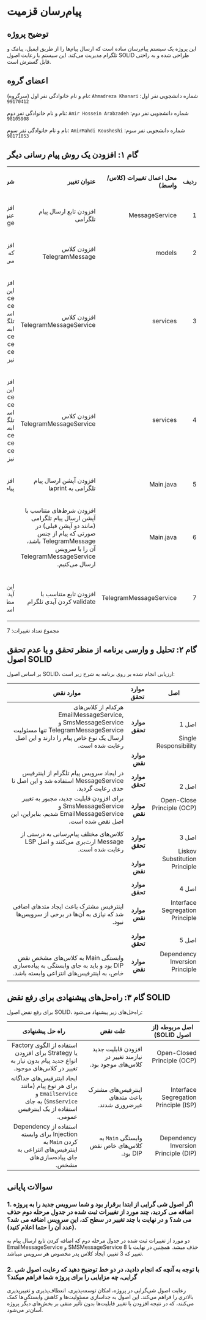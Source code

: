 # پیام‌رسان قزمیت

## توضیح پروژه
این پروژه یک سیستم پیام‌رسان ساده است که ارسال پیام‌ها را از طریق ایمیل، پیامک و تلگرام مدیریت می‌کند. این سیستم با رعایت اصول SOLID طراحی شده و به راحتی قابل گسترش است.

## اعضای گروه

نام و نام خانوادگی نفر اول (سرگروه): `Ahmadreza Khanari`
شماره دانشجویی نفر اول: `99170412`

‍نام و نام خانوادگی نفر دوم: `Amir Hossein Arabzadeh`
شماره دانشجویی نفر دوم: `98105908`

نام و نام خانوادگی نفر سوم: `AmirMahdi Kousheshi`
شماره دانشجویی نفر سوم: `98171053`

## گام ۱: افزودن یک روش پیام رسانی دیگر

<table dir='rtl'>
<tbody>
<tr>
<td width="64">
<p><strong>ردیف</strong></p>
</td>
<td width="198">
<p><strong>محل اعمال تغییرات (کلاس/واسط)</strong></p>
</td>
<td width="141">
<p><strong>عنوان تغییر</strong></p>
</td>
<td width="292">
<p><strong>شرحی کوتاه از تغییر</strong></p>
</td>
</tr>

<tr>
<td width="64">
  1
</td>
<td width="198">
<p>MessageService</p>
</td>
<td width="141">
<p>افزودن تابع ارسال پیام تلگرامی</p>
</td>
<td width="292">
<p>افزودن یک تابع void با عنوان sendTelegramMessage</p>
</td>
</tr>

<tr>
<td width="64">
2
</td>
<td width="198">
<p>models</p>
</td>
<td width="141">
<p>افزودن کلاس TelegramMessage</p>
</td>
<td width="292">
<p>افزودن مدل پیام تلگرامی که از Message ارث‌بری می‌کند.</p>
</td>
</tr>

<tr>
<td width="64">
3
</td>
<td width="198">
<p>services</p>
</td>
<td width="141">
<p>افزودن کلاس TelegramMessageService</p>
</td>
<td width="292">
<p>افزودن و پیاده‌سازی توابع این‌سرویس که از interface MessageService آمده است. متود ارسال پیام تلگرام که به دلیل ابسترکت بودن MessageService باید به SmsMessageService و EmailMessageService نیز اضافه شده است..</p>
</td>
</tr>

<tr>
<td width="64">
4
</td>
<td width="198">
<p>services</p>
</td>
<td width="141">
<p>افزودن کلاس TelegramMessageService</p>
</td>
<td width="292">
<p>افزودن و پیاده‌سازی توابع این‌سرویس که از interface MessageService آمده است. متود ارسال پیام تلگرام که به دلیل ابسترکت بودن MessageService باید به SmsMessageService و EmailMessageService نیز اضافه شده است..</p>
</td>
</tr>


<tr>
<td width="64">
5
</td>
<td width="198">
<p>Main.java</p>
</td>
<td width="141">
<p>افزودن آپشن ارسال پیام تلگرامی به printها</p>
</td>
<td width="292">
<p>افزودن عدد ۳ برای ارسال پیام تلگرامی به کاربر دیگر</p>
</td>
</tr>

<tr>
<td width="64">
6
</td>
<td width="198">
<p>Main.java</p>
</td>
<td width="141">
<p>افزودن شرط‌های متناسب با آپشن ارسال پیام تلگرامی (مانند دو آپشن قبلی) در صورتی که پیام از جنس TelegramMessage باشد، آن را با سرویس TelegramMessageService ارسال می‌کنیم.</p>
</td>
<td width="292">
<p>&nbsp;</p>
</td>
</tr>

<tr>
<td width="64">
7
</td>
<td width="198">
<p>TelegramMessageService</p>
</td>
<td width="141">
<p>افزودن تابع متناسب با validate کردن آیدی تلگرام</p>
</td>
<td width="292">
<p>این تابع چک می‌کند که آیا آیدی تلگرامی مبدا و مقصد مطابق الگوی مربوطه است یا خیر.</p>
</td>
</tr>
</tbody>
</table>

مجموع تعداد تغییرات: 7

## گام ۲: تحلیل و وارسی برنامه از منظر تحقق و یا عدم تحقق اصول SOLID
بر اساس اصول SOLID، ارزیابی انجام شده بر روی برنامه به شرح زیر است:

<table dir='rtl'>
  <thead>
    <tr>
      <th>اصل</th>
      <th>موارد تحقق</th>
      <th>موارد نقض</th>
    </tr>
  </thead>
  <tbody>
    <tr>
      <td rowspan="2"><p>اصل 1</p><p>Single Responsibility</p></td>
      <td><strong>موارد تحقق</strong></td>
      <td>هرکدام از کلاس‌های EmailMessageService, SmsMessageService و TelegramMessageService تنها مسئولیت ارسال یک نوع خاص پیام را دارند و این اصل رعایت شده است.</td>
    </tr>
    <tr>
      <td><strong>موارد نقض</strong></td>
      <td>&nbsp;</td>
    </tr>
    <tr>
      <td rowspan="2"><p>اصل 2</p><p>Open-Close Principle (OCP)</p></td>
      <td><strong>موارد تحقق</strong></td>
      <td>در ایجاد سرویس پیام تلگرام از اینترفیس MessageService استفاده شد و این اصل تا حدی رعایت گردید.</td>
    </tr>
    <tr>
      <td><strong>موارد نقض</strong></td>
      <td>برای افزودن قابلیت جدید، مجبور به تغییر SmsMessageService و EmailMessageService شدیم. بنابراین، این اصل نقض شده است.</td>
    </tr>
    <tr>
      <td rowspan="2"><p>اصل 3</p><p>Liskov Substitution Principle</p></td>
      <td><strong>موارد تحقق</strong></td>
      <td>کلاس‌های مختلف پیام‌رسانی به درستی از Message ارث‌بری می‌کنند و اصل LSP رعایت شده است.</td>
    </tr>
    <tr>
      <td><strong>موارد نقض</strong></td>
      <td>&nbsp;</td>
    </tr>
    <tr>
      <td rowspan="2"><p>اصل 4</p><p>Interface Segregation Principle</p></td>
      <td><strong>موارد تحقق</strong></td>
      <td>&nbsp;</td>
    </tr>
    <tr>
      <td><strong>موارد نقض</strong></td>
      <td>اینترفیس مشترک باعث ایجاد متدهای اضافی شد که نیازی به آن‌ها در برخی از سرویس‌ها نبود.</td>
    </tr>
    <tr>
      <td rowspan="2"><p>اصل 5</p><p>Dependency Inversion Principle</p></td>
      <td><strong>موارد تحقق</strong></td>
      <td>&nbsp;</td>
    </tr>
    <tr>
      <td><strong>موارد نقض</strong></td>
      <td>وابستگی Main به کلاس‌های مشخص نقض DIP بود و باید به جای وابستگی به پیاده‌سازی خاص، به اینترفیس‌های انتزاعی وابسته باشد.</td>
    </tr>
  </tbody>
</table>

## گام ۳: راه‌حل‌های پیشنهادی برای رفع نقض SOLID

برای رفع نقض اصول SOLID، راه‌حل‌های زیر پیشنهاد می‌شود:

<table dir='rtl'>
  <thead>
    <tr>
      <th width="168"><strong>اصل مربوطه (از اصول SOLID)</strong></th>
      <th width="246"><strong>علت نقض</strong></th>
      <th width="284"><strong>راه حل پیشنهادی</strong></th>
    </tr>
  </thead>
  <tbody>
    <tr>
      <td width="168">Open-Closed Principle (OCP)</td>
      <td width="246">افزودن قابلیت جدید نیازمند تغییر در کلاس‌های موجود بود.</td>
      <td width="284">استفاده از الگوی Factory یا Strategy برای افزودن انواع جدید پیام بدون نیاز به تغییر در کلاس‌های موجود.</td>
    </tr>
    <tr>
      <td width="168">Interface Segregation Principle (ISP)</td>
      <td width="246">اینترفیس‌های مشترک باعث متدهای غیرضروری شدند.</td>
      <td width="284">ایجاد اینترفیس‌های جداگانه برای هر نوع پیام (مانند <code>EmailService</code> و <code>SmsService</code>) به جای استفاده از یک اینترفیس عمومی.</td>
    </tr>
    <tr>
      <td width="168">Dependency Inversion Principle (DIP)</td>
      <td width="246">وابستگی <code>Main</code> به کلاس‌های خاص نقض DIP بود.</td>
      <td width="284">استفاده از Dependency Injection برای وابسته کردن <code>Main</code> به اینترفیس‌های انتزاعی به جای پیاده‌سازی‌های مشخص.</td>
    </tr>
  </tbody>
</table>

## سوالات پایانی
### 1. اگر اصول شی گرایی از ابتدا برقرار بود و شما سرویس جدید را به پروژه اضافه می کردید، چند مورد از تغییرات ثبت شده در جدول مرحله دوم حذف می شد؟ و در نهایت با چند تغییر در سطح کد، این سرویس اضافه می شد؟ (عدد آن را حتما اعلام کنید).

دو مورد از تغییرات ثبت شده در جدول مرحله دوم که اضافه کردن تابع ارسال پیام به EmailMessageService و SMSMessageService حذف میشد. همچنین در نهایت با 8 تغییر که 3 تغییر، ایجاد کلاس پدر مخصوص هر سرویس میباشد.

### 2. با توجه به آنچه که انجام دادید، در دو خط توضیح دهید که رعایت اصول شی گرایی، چه مزایایی را برای پروژه شما فراهم میکند؟
رعایت اصول شی‌گرایی در پروژه، امکان توسعه‌پذیری، انعطاف‌پذیری و تغییرپذیری بالاتری را فراهم می‌کند. این اصول به جداسازی مسئولیت‌ها و کاهش وابستگی‌ها کمک می‌کنند، که در نتیجه افزودن یا تغییر قابلیت‌ها بدون تأثیر منفی بر بخش‌های دیگر پروژه آسان‌تر می‌شود.

